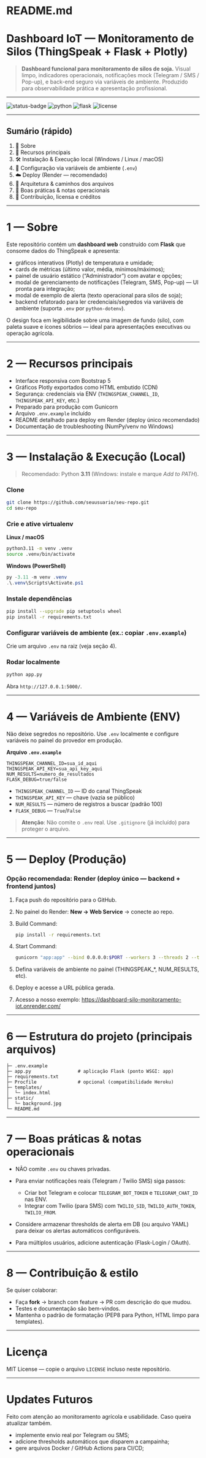 # README.md

# Dashboard IoT — Monitoramento de Silos (ThingSpeak + Flask + Plotly)

> **Dashboard funcional para monitoramento de silos de soja.**
> Visual limpo, indicadores operacionais, notificações mock (Telegram / SMS / Pop-up), e back-end seguro via variáveis de ambiente.
> Produzido para observabilidade prática e apresentação profissional.

---

![status-badge](https://img.shields.io/badge/status-ready-brightgreen) ![python](https://img.shields.io/badge/python-3.11%2B-blue) ![flask](https://img.shields.io/badge/flask-2.x-lightgrey) ![license](https://img.shields.io/badge/license-MIT-green)

---

## Sumário (rápido)

1. 🚀 Sobre
2. 🧭 Recursos principais
3. 🛠️ Instalação & Execução local (Windows / Linux / macOS)
4. 🔐 Configuração via variáveis de ambiente (`.env`)
5. ☁️ Deploy (Render — recomendado)
6. 🧩 Arquitetura & caminhos dos arquivos
7. 🧰 Boas práticas & notas operacionais
8. 📜 Contribuição, licensa e créditos

---

# 1 — Sobre

Este repositório contém um **dashboard web** construído com **Flask** que consome dados do ThingSpeak e apresenta:

* gráficos interativos (Plotly) de temperatura e umidade;
* cards de métricas (último valor, média, mínimos/máximos);
* painel de usuário estático (“Administrador”) com avatar e opções;
* modal de gerenciamento de notificações (Telegram, SMS, Pop-up) — UI pronta para integração;
* modal de exemplo de alerta (texto operacional para silos de soja);
* backend refatorado para ler credenciais/segredos via variáveis de ambiente (suporta `.env` por `python-dotenv`).

O design foca em legibilidade sobre uma imagem de fundo (silo), com paleta suave e ícones sóbrios — ideal para apresentações executivas ou operação agrícola.

---

# 2 — Recursos principais

* Interface responsiva com Bootstrap 5
* Gráficos Plotly exportados como HTML embutido (CDN)
* Segurança: credenciais via ENV (`THINGSPEAK_CHANNEL_ID`, `THINGSPEAK_API_KEY`, etc.)
* Preparado para produção com Gunicorn
* Arquivo `.env.example` incluído
* README detalhado para deploy em Render (deploy único recomendado)
* Documentação de troubleshooting (NumPy/venv no Windows)

---

# 3 — Instalação & Execução (Local)

> Recomendado: Python **3.11** (Windows: instale e marque *Add to PATH*).

### Clone

```bash
git clone https://github.com/seuusuario/seu-repo.git
cd seu-repo
```

### Crie e ative virtualenv

**Linux / macOS**

```bash
python3.11 -m venv .venv
source .venv/bin/activate
```

**Windows (PowerShell)**

```powershell
py -3.11 -m venv .venv
.\.venv\Scripts\Activate.ps1
```

### Instale dependências

```bash
pip install --upgrade pip setuptools wheel
pip install -r requirements.txt
```

### Configurar variáveis de ambiente (ex.: copiar `.env.example`)

Crie um arquivo `.env` na raiz (veja seção 4).

### Rodar localmente

```bash
python app.py
```

Abra `http://127.0.0.1:5000/`.

---

# 4 — Variáveis de Ambiente (ENV)

Não deixe segredos no repositório. Use `.env` localmente e configure variáveis no painel do provedor em produção.

**Arquivo `.env.example`**

```env
THINGSPEAK_CHANNEL_ID=sua_id_aqui
THINGSPEAK_API_KEY=sua_api_key_aqui
NUM_RESULTS=numero_de_resultados
FLASK_DEBUG=true/false
```

* `THINGSPEAK_CHANNEL_ID` — ID do canal ThingSpeak
* `THINGSPEAK_API_KEY` — chave (vazia se público)
* `NUM_RESULTS` — número de registros a buscar (padrão 100)
* `FLASK_DEBUG` — `True`/`False`

> **Atenção**: Não comite o `.env` real. Use `.gitignore` (já incluído) para proteger o arquivo.

---

# 5 — Deploy (Produção)

### Opção recomendada: **Render** (deploy único — backend + frontend juntos)

1. Faça push do repositório para o GitHub.
2. No painel do Render: **New → Web Service** → conecte ao repo.
3. Build Command:

   ```bash
   pip install -r requirements.txt
   ```
4. Start Command:

   ```bash
   gunicorn "app:app" --bind 0.0.0.0:$PORT --workers 3 --threads 2 --timeout 120
   ```
5. Defina variáveis de ambiente no painel (THINGSPEAK_*, NUM_RESULTS, etc).
6. Deploy e acesse a URL pública gerada.

7. Acesso a nosso exemplo: https://dashboard-silo-monitoramento-iot.onrender.com/

---

# 6 — Estrutura do projeto (principais arquivos)

```
├─ .env.example
├─ app.py                 # aplicação Flask (ponto WSGI: app)
├─ requirements.txt
├─ Procfile               # opcional (compatibilidade Heroku)
├─ templates/
│  └─ index.html
├─ static/
│  └─ background.jpg
└─ README.md
```

---

# 7 — Boas práticas & notas operacionais

* NÃO comite `.env` ou chaves privadas.
* Para enviar notificações reais (Telegram / Twilio SMS) siga passos:

  * Criar bot Telegram e colocar `TELEGRAM_BOT_TOKEN` e `TELEGRAM_CHAT_ID` nas ENV.
  * Integrar com Twilio (para SMS) com `TWILIO_SID`, `TWILIO_AUTH_TOKEN`, `TWILIO_FROM`.
* Considere armazenar thresholds de alerta em DB (ou arquivo YAML) para deixar os alertas automáticos configuráveis.
* Para múltiplos usuários, adicione autenticação (Flask-Login / OAuth).

---

# 8 — Contribuição & estilo

Se quiser colaborar:

* Faça **fork** → branch com feature → PR com descrição do que mudou.
* Testes e documentação são bem-vindos.
* Mantenha o padrão de formatação (PEP8 para Python, HTML limpo para templates).

---

# Licença

MIT License — copie o arquivo `LICENSE` incluso neste repositório.

---

# Updates Futuros

Feito com atenção ao monitoramento agrícola e usabilidade.
Caso queira atualizar também.

* implemente envio real por Telegram ou SMS;
* adicione thresholds automáticos que disparem a campainha;
* gere arquivos Docker / GitHub Actions para CI/CD;